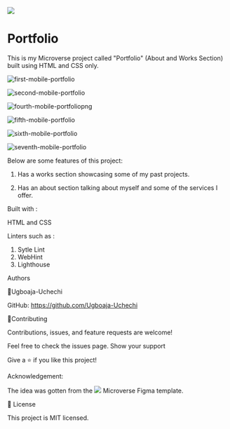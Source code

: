 ![](https://img.shields.io/badge/Microverse-blueviolet)

# Portfolio

This is my Microverse project called "Portfolio" (About and Works Section) built using HTML and CSS only.

![first-mobile-portfolio](https://user-images.githubusercontent.com/74814780/129377429-52fee171-9b88-43a3-9cd8-4e5b3e78bd47.png)

![second-mobile-portfolio](https://user-images.githubusercontent.com/74814780/129377916-295d32c1-5b92-4cc6-946e-d10b29880abb.png)

![fourth-mobile-portfoliopng](https://user-images.githubusercontent.com/74814780/129378087-01d9e950-6754-49ee-b9a8-5366edb84f2c.png)

![fifth-mobile-portfolio](https://user-images.githubusercontent.com/74814780/129378130-42159853-9a65-4b85-b972-b8b20d79a8d7.png)

![sixth-mobile-portfolio](https://user-images.githubusercontent.com/74814780/129378182-3d038059-8837-4d3d-a763-f9a8dfb56167.png)

![seventh-mobile-portfolio](https://user-images.githubusercontent.com/74814780/129378213-4f0f78c6-e5b8-48cf-8227-07d305579100.png)


Below are some features of this project:

1. Has a works section showcasing some of my past projects.

2.  Has an about section talking about myself and some of the services I offer.

Built with :

HTML and CSS

Linters such as :

1. Sytle Lint
2. WebHint
3. Lighthouse

Authors

👤Ugboaja-Uchechi

GitHub: https://github.com/Ugboaja-Uchechi


🤝Contributing

Contributions, issues, and feature requests are welcome!

Feel free to check the issues page. Show your support

Give a ⭐️ if you like this project!

Acknowledgement:

The idea was gotten from the ![](https://img.shields.io/badge/Microverse-blueviolet) Microverse Figma template.


📝 License

This project is MIT licensed.
